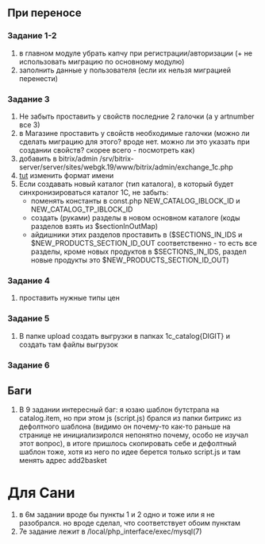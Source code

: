 ## При переносе
### Задание 1-2
1. в главном модуле убрать капчу при регистрации/авторизации (+ не использовать миграцию по основному модулю)
2. заполнить данные у пользователя (если их нельзя миграцией перенести)

### Задание 3
1. Не забыть проставить у свойств последние 2 галочки (а у artnumber все 3)
2. в Магазине проставить у свойств необходимые галочки (можно ли сделать миграцию для этого? вроде нет. можно ли это указать при создании свойств? скорее всего - посмотреть как)
3. добавить в bitrix/admin /srv/bitrix-server/server/sites/webgk.19/www/bitrix/admin/exchange_1c.php
4. [tut](http://webgk19.local/bitrix/admin/culture_edit.php?ID=1&lang=ru) изменить формат имени
5. Если создавать новый каталог (тип каталога), в который будет синхронизироваться каталог 1С, не забыть: 
   * поменять константы в const.php NEW_CATALOG_IBLOCK_ID и NEW_CATALOG_TP_IBLOCK_ID
   * создать (руками) разделы в новом основном каталоге (коды разделов взять из $sectionInOutMap)
   * айдишники этих разделов проставить в ($SECTIONS_IN_IDS и $NEW_PRODUCTS_SECTION_ID_OUT соответственно - то есть все разделы, кроме новых продуктов в $SECTIONS_IN_IDS, раздел новые продукты это $NEW_PRODUCTS_SECTION_ID_OUT)

### Задание 4
1. проставить нужные типы цен

### Задание 5
1. В папке upload создать выгрузки в папках 1c_catalog{DIGIT} и создать там файлы выгрузок

### Задание 6


## Баги
1. В 9 задании интересный баг: я юзаю шаблон бутстрапа на catalog.item, но при этом js (script.js) брался из папки битрикс из дефолтного шаблона (видимо он почему-то как-то раньше на странице не инициализиролся непонятно почему, особо не изучал этот вопрос), в итоге пришлось скопировать себе и дефолтный шаблон тоже, хотя из него по идее берется только script.js и там менять адрес add2basket

# Для Сани
1. в 6м задании вроде бы пункты 1 и 2 одно и тоже или я не разобрался. но вроде сделал, что соответствует обоим пунктам
2. 7е задание лежит в /local/php_interface/exec/mysql(7)